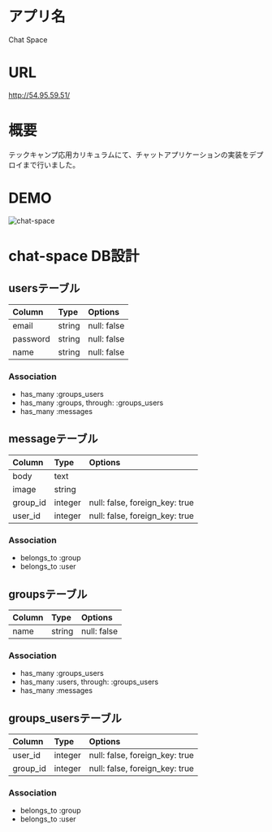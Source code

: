 # アプリ名
Chat Space

# URL
http://54.95.59.51/

# 概要
テックキャンプ応用カリキュラムにて、チャットアプリケーションの実装をデプロイまで行いました。

# DEMO
![chat-space](https://user-images.githubusercontent.com/68064826/92599054-abfa6300-f2e4-11ea-8da2-9db41e406797.gif)

# chat-space DB設計
## usersテーブル
|Column|Type|Options|
|:-----|:---|:------|
|email|string|null: false|
|password|string|null: false|
|name|string|null: false|
### Association
- has_many :groups_users
- has_many :groups, through: :groups_users
- has_many :messages

## messageテーブル
|Column|Type|Options|
|:-----|:---|:------|
|body|text|
|image|string|
|group_id|integer|null: false, foreign_key: true|
|user_id|integer|null: false, foreign_key: true|
### Association
- belongs_to :group
- belongs_to :user

## groupsテーブル
|Column|Type|Options|
|:-----|:---|:------|
|name|string|null: false|
### Association
- has_many :groups_users
- has_many :users, through: :groups_users
- has_many :messages

## groups_usersテーブル
|Column|Type|Options|
|:-----|:---|:------|
|user_id|integer|null: false, foreign_key: true|
|group_id|integer|null: false, foreign_key: true|
### Association
- belongs_to :group
- belongs_to :user
